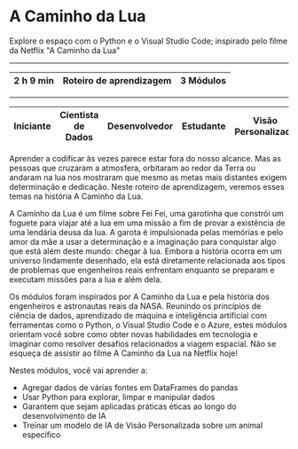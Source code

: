# A Caminho da Lua

Explore o espaço com o Python e o Visual Studio Code; inspirado pelo filme da Netflix "A Caminho da Lua"

---------------------------------------------------
| 2 h 9 min | Roteiro de aprendizagem | 3 Módulos |
|-----------|-------------------------|-----------|

--------------------------------------------------------------------------------------------------------
| Iniciante | Cientista de Dados | Desenvolvedor | Estudante | Visão Personalizada | Visual Studio Code |
|-----------|--------------------|---------------|-----------|---------------------|--------------------|

Aprender a codificar às vezes parece estar fora do nosso alcance. Mas as pessoas que cruzaram a atmosfera, orbitaram ao redor da Terra ou andaram na lua nos mostraram que mesmo as metas mais distantes exigem determinação e dedicação. Neste roteiro de aprendizagem, veremos esses temas na história A Caminho da Lua.

A Caminho da Lua é um filme sobre Fei Fei, uma garotinha que constrói um foguete para viajar até a lua em uma missão a fim de provar a existência de uma lendária deusa da lua. A garota é impulsionada pelas memórias e pelo amor da mãe a usar a determinação e a imaginação para conquistar algo que está além deste mundo: chegar à lua. Embora a história ocorra em um universo lindamente desenhado, ela está diretamente relacionada aos tipos de problemas que engenheiros reais enfrentam enquanto se preparam e executam missões para a lua e além dela.

Os módulos foram inspirados por A Caminho da Lua e pela história dos engenheiros e astronautas reais da NASA. Reunindo os princípios de ciência de dados, aprendizado de máquina e inteligência artificial com ferramentas como o Python, o Visual Studio Code e o Azure, estes módulos orientam você sobre como obter novas habilidades em tecnologia e imaginar como resolver desafios relacionados a viagem espacial. Não se esqueça de assistir ao filme A Caminho da Lua na Netflix hoje!

Nestes módulos, você vai aprender a:

* Agregar dados de várias fontes em DataFrames do pandas
* Usar Python para explorar, limpar e manipular dados
* Garantem que sejam aplicadas práticas éticas ao longo do desenvolvimento de IA
* Treinar um modelo de IA de Visão Personalizada sobre um animal específico
